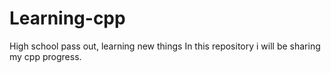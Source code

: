 # Learning-cpp
High school pass out, learning new things 
In this repository i will be sharing my cpp progress.

